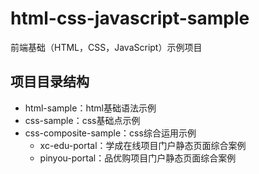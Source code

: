# html-css-javascript-sample

前端基础（HTML，CSS，JavaScript）示例项目

## 项目目录结构

- html-sample：html基础语法示例
- css-sample：css基础点示例
- css-composite-sample：css综合运用示例
  - xc-edu-portal：学成在线项目门户静态页面综合案例
  - pinyou-portal：品优购项目门户静态页面综合案例
